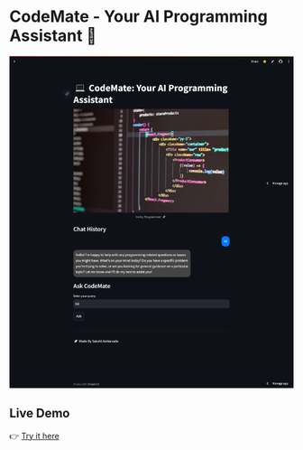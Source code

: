 # CodeMate - Your AI Programming Assistant 🚀

![Website Preview](CodeMate.png)

## Live Demo
👉 [Try it here](https://k2vveczyzt7dv3uk5ebhrf.streamlit.app/)
